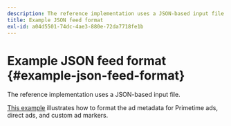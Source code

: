 ```yaml
---
description: The reference implementation uses a JSON-based input file.
title: Example JSON feed format
exl-id: a04d5501-74dc-4ae3-880e-72da7718fe1b
---
```

# Example JSON feed format {#example-json-feed-format}

The reference implementation uses a JSON-based input file.

[This example](https://help.adobe.com/en_US/primetime/api/reference_implementation/json-example.json) illustrates how to format the ad metadata for Primetime ads, direct ads, and custom ad markers.
